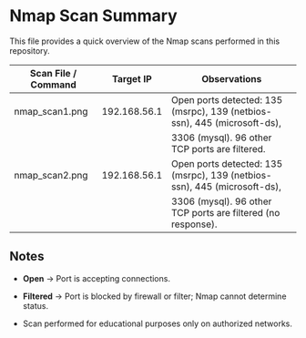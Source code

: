 # Nmap Scan Summary

This file provides a quick overview of the Nmap scans performed in this repository.

| Scan File / Command        | Target IP       | Observations                                                                |
|----------------------------|-----------------|-----------------------------------------------------------------------------|
| nmap_scan1.png             | 192.168.56.1    | Open ports detected: 135 (msrpc), 139 (netbios-ssn), 445 (microsoft-ds),    | 
|                            |                 |    3306 (mysql). 96 other TCP ports are filtered.                           |
| nmap_scan2.png             | 192.168.56.1    | Open ports detected: 135 (msrpc), 139 (netbios-ssn), 445 (microsoft-ds),    |
|                            |                 |    3306 (mysql). 96 other TCP ports are filtered (no response).                                                  |

## Notes

- **Open** → Port is accepting connections.  
- **Filtered** → Port is blocked by firewall or filter; Nmap cannot determine status.  

- Scan performed for educational purposes only on authorized networks. 
